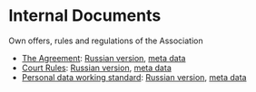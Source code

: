 Internal Documents
==================

Own offers, rules and regulations of the Association

- [The Agreement](Agreement): [Russian version](Agreement/Agreement.ru.md), [meta data](Agreement/Meta.md)
- [Court Rules](Court): [Russian version](Court/Court.ru.md), [meta data](Court/Meta.md)
- [Personal data working standard](Personal%20data%20working%20standard): [Russian version](Agreement/Agreement.ru.md), [meta data](Agreement/Meta.md)
